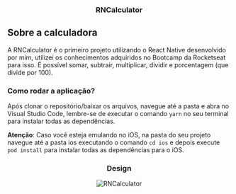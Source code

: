 <h3 align="center">
  RNCalculator
</h3>

## Sobre a calculadora

A RNCalculator é o primeiro projeto utilizando o React Native desenvolvido por mim, utilizei os conhecimentos adquiridos no Bootcamp da Rocketseat para isso. É possível somar, subtrair, multiplicar, dividir e porcentagem (que divide por 100).

### Como rodar a aplicação?

Após clonar o repositório/baixar os arquivos, navegue até a pasta e abra no Visual Studio Code, lembre-se de executar o comando `yarn` no seu terminal para instalar todas as dependências.

**Atenção**: Caso você esteja emulando no iOS, na pasta do seu projeto navegue até a pasta ios executando o comando `cd ios` e depois execute `pod install` para instalar todas as dependências para o iOS.

<h3 align="center">
  Design
</h3>

<p align="center">
  <img alt="RNCalculator" src="https://i.imgur.com/7acThzb.png">
</p>
